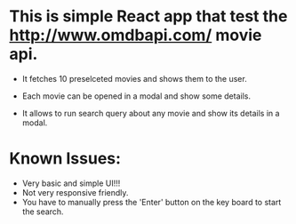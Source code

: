# This is simple React app that test the http://www.omdbapi.com/ movie api.

- It fetches 10 preselceted movies and shows them to the user.

- Each movie can be opened in a modal and show some details.

- It allows to run search query about any movie and show its details in a modal.



# Known Issues:

- Very basic and simple UI!!!
- Not very responsive friendly.
- You have to manually press the 'Enter' button on the key board to start the search.
